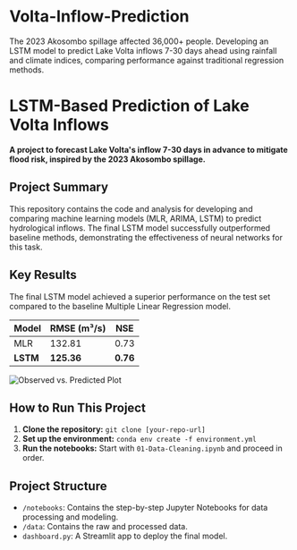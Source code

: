 # Volta-Inflow-Prediction
The 2023 Akosombo spillage affected 36,000+ people. Developing an LSTM model to predict Lake Volta inflows 7-30 days ahead using rainfall and climate indices, comparing performance against traditional regression methods.


# LSTM-Based Prediction of Lake Volta Inflows

**A project to forecast Lake Volta's inflow 7-30 days in advance to mitigate flood risk, inspired by the 2023 Akosombo spillage.**

## Project Summary
This repository contains the code and analysis for developing and comparing machine learning models (MLR, ARIMA, LSTM) to predict hydrological inflows. The final LSTM model successfully outperformed baseline methods, demonstrating the effectiveness of neural networks for this task.

## Key Results
The final LSTM model achieved a superior performance on the test set compared to the baseline Multiple Linear Regression model.

| Model | RMSE (m³/s) | NSE |
|---|---|---|
| MLR | 132.81 | 0.73 |
| **LSTM** | **125.36** | **0.76** |

![Observed vs. Predicted Plot](figures/final_comparison_plot.png)


## How to Run This Project
1.  **Clone the repository:** `git clone [your-repo-url]`
2.  **Set up the environment:** `conda env create -f environment.yml` 
3.  **Run the notebooks:** Start with `01-Data-Cleaning.ipynb` and proceed in order.

## Project Structure
-   `/notebooks`: Contains the step-by-step Jupyter Notebooks for data processing and modeling.
-   `/data`: Contains the raw and processed data.
-   `dashboard.py`: A Streamlit app to deploy the final model.
